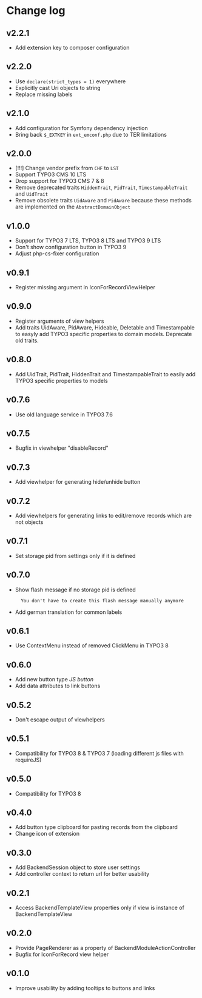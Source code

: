 # Change log

## v2.2.1
- Add extension key to composer configuration

## v2.2.0
- Use `declare(strict_types = 1)` everywhere
- Explicitly cast Uri objects to string
- Replace missing labels

## v2.1.0
- Add configuration for Symfony dependency injection
- Bring back `$_EXTKEY` in `ext_emconf.php` due to TER limitations

## v2.0.0
- [!!!] Change vendor prefix from `CHF` to `LST`
- Support TYPO3 CMS 10 LTS
- Drop support for TYPO3 CMS 7 & 8
- Remove deprecated traits `HiddenTrait`, `PidTrait`, `TimestampableTrait` and `UidTrait`
- Remove obsolete traits `UidAware` and `PidAware` because these methods are implemented on the `AbstractDomainObject`

## v1.0.0
- Support for TYPO3 7 LTS, TYPO3 8 LTS and TYPO3 9 LTS
- Don't show configuration button in TYPO3 9
- Adjust php-cs-fixer configuration

## v0.9.1
- Register missing argument in IconForRecordViewHelper

## v0.9.0
- Register arguments of view helpers
- Add traits UidAware, PidAware, Hideable, Deletable and Timestampable to easyly add TYPO3 specific properties to domain models. Deprecate old traits.

## v0.8.0
- Add UidTrait, PidTrait, HiddenTrait and TimestampableTrait to easily add TYPO3 specific properties to models

## v0.7.6
- Use old language service in TYPO3 7.6

## v0.7.5
- Bugfix in viewhelper "disableRecord"

## v0.7.3
- Add viewhelper for generating hide/unhide button

## v0.7.2
- Add viewhelpers for generating links to edit/remove records which are not objects

## v0.7.1
- Set storage pid from settings only if it is defined

## v0.7.0
- Show flash message if no storage pid is defined

        You don't have to create this flash message manually anymore

- Add german translation for common labels

## v0.6.1
- Use ContextMenu instead of removed ClickMenu in TYPO3 8

## v0.6.0
- Add new button type _JS button_
- Add data attributes to link buttons

## v0.5.2
- Don't escape output of viewhelpers

## v0.5.1
- Compatibility for TYPO3 8 & TYPO3 7 (loading different js files with requireJS)

## v0.5.0
- Compatibility for TYPO3 8

## v0.4.0
- Add button type clipboard for pasting records from the clipboard
- Change icon of extension

## v0.3.0
- Add BackendSession object to store user settings
- Add controller context to return url for better usability

## v0.2.1
- Access BackendTemplateView properties only if view is instance of BackendTemplateView

## v0.2.0
- Provide PageRenderer as a property of BackendModuleActionController
- Bugfix for IconForRecord view helper

## v0.1.0
- Improve usability by adding tooltips to buttons and links
